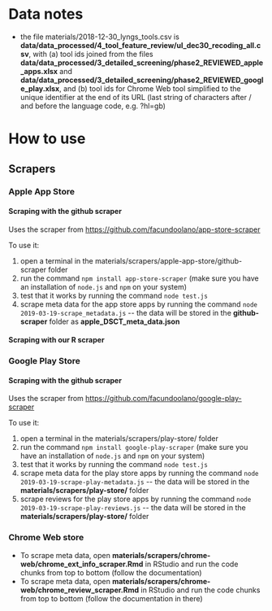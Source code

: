 # Data notes

- the file materials/2018-12-30_lyngs_tools.csv is **data/data_processed/4_tool_feature_review/ul_dec30_recoding_all.csv**, with (a) tool ids joined from the files **data/data_processed/3_detailed_screening/phase2_REVIEWED_apple_apps.xlsx** and **data/data_processed/3_detailed_screening/phase2_REVIEWED_google_play.xlsx**, and (b) tool ids for Chrome Web tool simplified to the unique identifier at the end of its URL (last string of characters after / and before the language code, e.g. ?hl=gb)

# How to use
## Scrapers 
### Apple App Store
#### Scraping with the github scraper
Uses the scraper from https://github.com/facundoolano/app-store-scraper

To use it: 

1. open a terminal in the materials/scrapers/apple-app-store/github-scraper folder
2. run the command `npm install app-store-scraper` (make sure you have an installation of `node.js` and `npm` on your system)
3. test that it works by running the command `node test.js`
4. scrape meta data for the app store apps by running the command `node 2019-03-19-scrape_metadata.js` -- the data will be stored in the **github-scraper** folder as **apple_DSCT_meta_data.json**

#### Scraping with our R scraper

### Google Play Store
#### Scraping with the github scraper
Uses the scraper from https://github.com/facundoolano/google-play-scraper

To use it: 


1. open a terminal in the materials/scrapers/play-store/ folder
2. run the command `npm install google-play-scraper` (make sure you have an installation of `node.js` and `npm` on your system)
3. test that it works by running the command `node test.js`
4. scrape meta data for the play store apps by running the command `node 2019-03-19-scrape-play-metadata.js` -- the data will be stored in the **materials/scrapers/play-store/** folder
4. scrape reviews for the play store apps by running the command `node 2019-03-19-scrape-play-reviews.js` -- the data will be stored in the **materials/scrapers/play-store/** folder

### Chrome Web store

- To scrape meta data, open **materials/scrapers/chrome-web/chrome_ext_info_scraper.Rmd** in RStudio and run the code chunks from top to bottom (follow the documentation)
- To scrape meta data, open **materials/scrapers/chrome-web/chrome_review_scraper.Rmd** in RStudio and run the code chunks from top to bottom (follow the documentation in there)